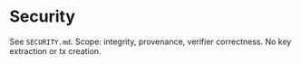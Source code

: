 # Security
See `SECURITY.md`. Scope: integrity, provenance, verifier correctness. No key extraction or tx creation.

